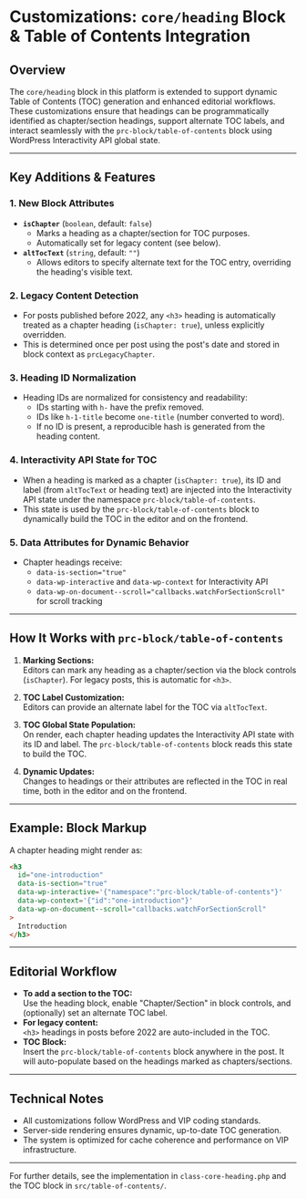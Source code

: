# Customizations: `core/heading` Block & Table of Contents Integration

## Overview

The `core/heading` block in this platform is extended to support dynamic Table of Contents (TOC) generation and enhanced editorial workflows. These customizations ensure that headings can be programmatically identified as chapter/section headings, support alternate TOC labels, and interact seamlessly with the `prc-block/table-of-contents` block using WordPress Interactivity API global state.

---

## Key Additions & Features

### 1. New Block Attributes

- **`isChapter`** (`boolean`, default: `false`)
  - Marks a heading as a chapter/section for TOC purposes.
  - Automatically set for legacy content (see below).
- **`altTocText`** (`string`, default: `""`)
  - Allows editors to specify alternate text for the TOC entry, overriding the heading's visible text.

### 2. Legacy Content Detection

- For posts published before 2022, any `<h3>` heading is automatically treated as a chapter heading (`isChapter: true`), unless explicitly overridden.
- This is determined once per post using the post's date and stored in block context as `prcLegacyChapter`.

### 3. Heading ID Normalization

- Heading IDs are normalized for consistency and readability:
  - IDs starting with `h-` have the prefix removed.
  - IDs like `h-1-title` become `one-title` (number converted to word).
  - If no ID is present, a reproducible hash is generated from the heading content.

### 4. Interactivity API State for TOC

- When a heading is marked as a chapter (`isChapter: true`), its ID and label (from `altTocText` or heading text) are injected into the Interactivity API state under the namespace `prc-block/table-of-contents`.
- This state is used by the `prc-block/table-of-contents` block to dynamically build the TOC in the editor and on the frontend.

### 5. Data Attributes for Dynamic Behavior

- Chapter headings receive:
  - `data-is-section="true"`
  - `data-wp-interactive` and `data-wp-context` for Interactivity API
  - `data-wp-on-document--scroll="callbacks.watchForSectionScroll"` for scroll tracking

---

## How It Works with `prc-block/table-of-contents`

1. **Marking Sections:**  
   Editors can mark any heading as a chapter/section via the block controls (`isChapter`). For legacy posts, this is automatic for `<h3>`.

2. **TOC Label Customization:**  
   Editors can provide an alternate label for the TOC via `altTocText`.

3. **TOC Global State Population:**  
   On render, each chapter heading updates the Interactivity API state with its ID and label. The `prc-block/table-of-contents` block reads this state to build the TOC.

4. **Dynamic Updates:**  
   Changes to headings or their attributes are reflected in the TOC in real time, both in the editor and on the frontend.

---

## Example: Block Markup

A chapter heading might render as:

```html
<h3
  id="one-introduction"
  data-is-section="true"
  data-wp-interactive='{"namespace":"prc-block/table-of-contents"}'
  data-wp-context='{"id":"one-introduction"}'
  data-wp-on-document--scroll="callbacks.watchForSectionScroll"
>
  Introduction
</h3>
```

---

## Editorial Workflow

- **To add a section to the TOC:**  
  Use the heading block, enable "Chapter/Section" in block controls, and (optionally) set an alternate TOC label.
- **For legacy content:**  
  `<h3>` headings in posts before 2022 are auto-included in the TOC.
- **TOC Block:**  
  Insert the `prc-block/table-of-contents` block anywhere in the post. It will auto-populate based on the headings marked as chapters/sections.

---

## Technical Notes

- All customizations follow WordPress and VIP coding standards.
- Server-side rendering ensures dynamic, up-to-date TOC generation.
- The system is optimized for cache coherence and performance on VIP infrastructure.

---

For further details, see the implementation in `class-core-heading.php` and the TOC block in `src/table-of-contents/`.
